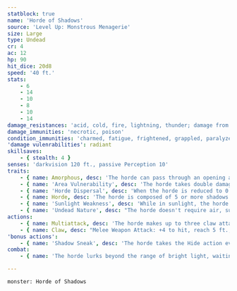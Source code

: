 ```yaml
---
statblock: true
name: 'Horde of Shadows'
source: 'Level Up: Monstrous Menagerie'
size: Large
type: Undead
cr: 4
ac: 12
hp: 90
hit_dice: 20d8
speed: '40 ft.'
stats:
    - 6
    - 14
    - 10
    - 8
    - 10
    - 14
damage_resistances: 'acid, cold, fire, lightning, thunder; damage from nonmagical weapons'
damage_immunities: 'necrotic, poison'
condition_immunities: 'charmed, fatigue, frightened, grappled, paralyzed, petrified, poisoned, prone, restrained'
'damage vulenrabilities': radiant
skillsaves:
    - { stealth: 4 }
senses: 'darkvision 120 ft., passive Perception 10'
traits:
    - { name: Amorphous, desc: 'The horde can pass through an opening as narrow as 1 inch wide without squeezing.' }
    - { name: 'Area Vulnerability', desc: 'The horde takes double damage from any effect that targets an area.' }
    - { name: 'Horde Dispersal', desc: 'When the horde is reduced to 0 hit points, it turns into 2 (1d4) shadows, each of which are bloodied.' }
    - { name: Horde, desc: 'The horde is composed of 5 or more shadows. If it is subjected to a spell, attack, or other effect that affects only one target, it takes any damage but ignores other effects. It can share its space with Medium or smaller creatures or objects.' }
    - { name: 'Sunlight Weakness', desc: 'While in sunlight, the horde has disadvantage on attack rolls, ability checks, and saving throws.' }
    - { name: 'Undead Nature', desc: "The horde doesn't require air, sustenance, or sleep." }
actions:
    - { name: Multiattack, desc: 'The horde makes up to three claw attacks, but no more than one against each target.' }
    - { name: Claw, desc: "Melee Weapon Attack: +4 to hit, reach 5 ft., one creature. Hit: 16 (4d6 + 2) necrotic damage, and the target makes a DC 12 Constitution saving throw. On a failure, the target is cursed until it finishes a short or long rest or is the subject of remove curse or a similar spell. While cursed, the target makes attack rolls, Strength checks, and Strength saving throws with disadvantage. If the target dies while cursed, a new undead shadow rises from the corpse in 1d4 hours, the corpse no longer casts a natural shadow, and the target can't be raised from the dead until the new shadow is destroyed." }
'bonus actions':
    - { name: 'Shadow Sneak', desc: 'The horde takes the Hide action even if obscured only by dim light or darkness.' }
combat:
    - { name: 'The horde lurks beyond the range of bright light, waiting for a moment of darkness', desc: 'It enters bright light if it is attacked. The horde seeks out the largest concentration of enemies, provoking opportunity attacks if necessary, so that it can make as many attacks as possible. It flees if it is bloodied and in bright light.' }

---
```

```statblock
monster: Horde of Shadows
```
